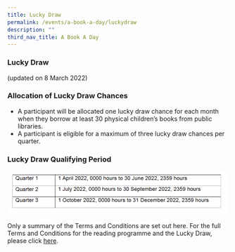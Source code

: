 ```yaml
---
title: Lucky Draw
permalink: /events/a-book-a-day/luckydraw
description: ""
third_nav_title: A Book A Day
---
```

### **Lucky Draw**

(updated on 8 March 2022)

### **Allocation of Lucky Draw Chances**

* A participant will be allocated one lucky draw chance for each month when they borrow at least 30 physical children’s books from public libraries.
* A participant is eligible for a maximum of three lucky draw chances per quarter.

### **Lucky Draw Qualifying Period**

![](/images/events/abookaday/ABAD%202022_qualifying%20period.png)


Only a summary of the Terms and Conditions are set out here. For the full Terms and Conditions for the reading programme and the Lucky Draw, please click [here](/files/preschool/A%20Book%20A%20Day%202022_TCs_v2.pdf).